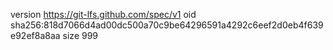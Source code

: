 version https://git-lfs.github.com/spec/v1
oid sha256:818d7066d4ad00dc500a70c9be64296591a4292c6eef2d0eb4f639e92ef8a8aa
size 999
